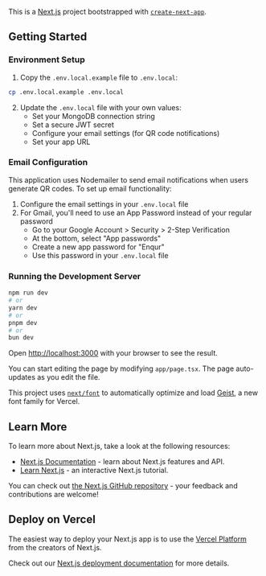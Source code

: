 This is a [Next.js](https://nextjs.org) project bootstrapped with [`create-next-app`](https://nextjs.org/docs/app/api-reference/cli/create-next-app).

## Getting Started

### Environment Setup

1. Copy the `.env.local.example` file to `.env.local`:

```bash
cp .env.local.example .env.local
```

2. Update the `.env.local` file with your own values:
   - Set your MongoDB connection string
   - Set a secure JWT secret
   - Configure your email settings (for QR code notifications)
   - Set your app URL

### Email Configuration

This application uses Nodemailer to send email notifications when users generate QR codes. To set up email functionality:

1. Configure the email settings in your `.env.local` file
2. For Gmail, you'll need to use an App Password instead of your regular password
   - Go to your Google Account > Security > 2-Step Verification
   - At the bottom, select "App passwords"
   - Create a new app password for "Enqur"
   - Use this password in your `.env.local` file

### Running the Development Server

```bash
npm run dev
# or
yarn dev
# or
pnpm dev
# or
bun dev
```

Open [http://localhost:3000](http://localhost:3000) with your browser to see the result.

You can start editing the page by modifying `app/page.tsx`. The page auto-updates as you edit the file.

This project uses [`next/font`](https://nextjs.org/docs/app/building-your-application/optimizing/fonts) to automatically optimize and load [Geist](https://vercel.com/font), a new font family for Vercel.

## Learn More

To learn more about Next.js, take a look at the following resources:

- [Next.js Documentation](https://nextjs.org/docs) - learn about Next.js features and API.
- [Learn Next.js](https://nextjs.org/learn) - an interactive Next.js tutorial.

You can check out [the Next.js GitHub repository](https://github.com/vercel/next.js) - your feedback and contributions are welcome!

## Deploy on Vercel

The easiest way to deploy your Next.js app is to use the [Vercel Platform](https://vercel.com/new?utm_medium=default-template&filter=next.js&utm_source=create-next-app&utm_campaign=create-next-app-readme) from the creators of Next.js.

Check out our [Next.js deployment documentation](https://nextjs.org/docs/app/building-your-application/deploying) for more details.
